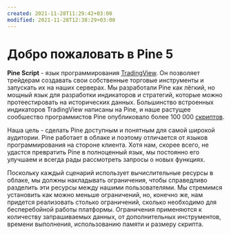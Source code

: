 ```yaml
---
created: 2021-11-28T11:29:42+03:00
modified: 2021-11-28T12:38:29+03:00
---
```


# Добро пожаловать в Pine 5

**Pine Script** - язык программирования [TradingView](https://ru.tradingview.com). Он позволяет трейдерам создавать свои собственные торговые инструменты и запускать их на наших серверах. Мы разработали Pine как лёгкий, но мощный язык для разработки индикаторов и стратегий, которые можно протеестировать на исторических данных. Большинство встроенных индикаторов TradingView написаны на Pine, и наше растущее сообшество программистов Pine  опубликовало более 100 000 [скриптов](https://tradingview.com/scripts/).

Наша цель - сделать Pine доступным и понятным для самой широкой аудитории.  Pine работает в облаке и поэтому отличается от языков программирования на стороне клиента.  Хотя нам, скорее всего, не удастся превратить Pine в полноценный язык, мы постоянно его улучшаем и всегда рады рассмотреть запросы о новых функциях.

Поскольку каждый сценарий использует вычислительные ресурсы в облаке, мы должны накладывать ограничения, чтобы справедливо разделить эти ресурсы между нашими пользователями.  Мы стремимся установить как можно меньше ограничений, но, конечно же, нам придется реализовать столько ограничений, сколько необходимо для бесперебойной работы платформы.  Ограничения применяются к количеству запрашиваемых данных, от дополнительных инструментов, времени выполнения, использованию памяти и размеру скрипта.
